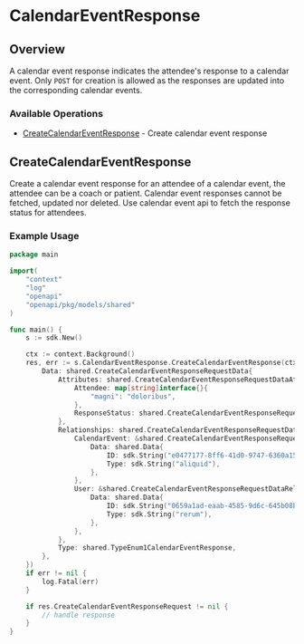 # CalendarEventResponse

## Overview

A calendar event response indicates the attendee's response to a calendar event.  Only `POST` for creation is allowed as the responses are updated into the corresponding calendar events.

### Available Operations

* [CreateCalendarEventResponse](#createcalendareventresponse) - Create calendar event response

## CreateCalendarEventResponse

Create a calendar event response for an attendee of a calendar event, the attendee can be a coach or patient.  Calendar event responses cannot be fetched, updated nor deleted.  Use calendar event api to fetch the response status for attendees.

### Example Usage

```go
package main

import(
	"context"
	"log"
	"openapi"
	"openapi/pkg/models/shared"
)

func main() {
    s := sdk.New()

    ctx := context.Background()
    res, err := s.CalendarEventResponse.CreateCalendarEventResponse(ctx, shared.CreateCalendarEventResponseRequest{
        Data: shared.CreateCalendarEventResponseRequestData{
            Attributes: shared.CreateCalendarEventResponseRequestDataAttributes{
                Attendee: map[string]interface{}{
                    "magni": "doloribus",
                },
                ResponseStatus: shared.CreateCalendarEventResponseRequestDataAttributesResponseStatusEnumTentative,
            },
            Relationships: shared.CreateCalendarEventResponseRequestDataRelationships{
                CalendarEvent: &shared.CreateCalendarEventResponseRequestDataRelationshipsCalendarEvent{
                    Data: shared.Data{
                        ID: sdk.String("e0477177-8ff6-41d0-9747-6360a15db6a6"),
                        Type: sdk.String("aliquid"),
                    },
                },
                User: &shared.CreateCalendarEventResponseRequestDataRelationshipsUser{
                    Data: shared.Data{
                        ID: sdk.String("0659a1ad-eaab-4585-9d6c-645b08b61891"),
                        Type: sdk.String("rerum"),
                    },
                },
            },
            Type: shared.TypeEnum1CalendarEventResponse,
        },
    })
    if err != nil {
        log.Fatal(err)
    }

    if res.CreateCalendarEventResponseRequest != nil {
        // handle response
    }
}
```
